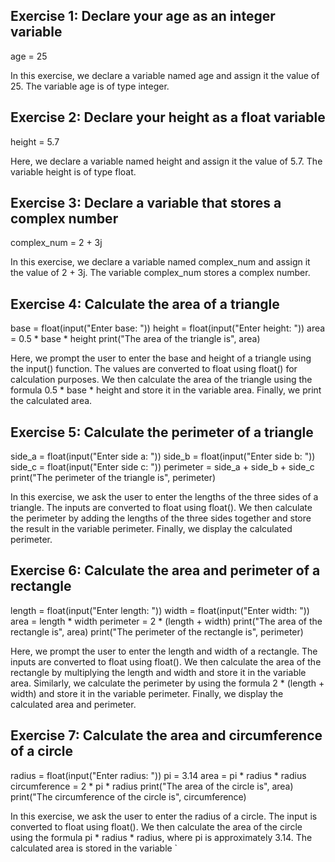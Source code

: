 ## Exercise 1: Declare your age as an integer variable

age = 25

In this exercise, we declare a variable named age and assign it the value of 25. The variable age is of type integer.


## Exercise 2: Declare your height as a float variable

height = 5.7

Here, we declare a variable named height and assign it the value of 5.7. The variable height is of type float.


## Exercise 3: Declare a variable that stores a complex number

complex_num = 2 + 3j

In this exercise, we declare a variable named complex_num and assign it the value of 2 + 3j. The variable complex_num stores a complex number.


## Exercise 4: Calculate the area of a triangle

base = float(input("Enter base: "))
height = float(input("Enter height: "))
area = 0.5 * base * height
print("The area of the triangle is", area)

Here, we prompt the user to enter the base and height of a triangle using the input() function. The values are converted to float using float() for calculation purposes. We then calculate the area of the triangle using the formula 0.5 * base * height and store it in the variable area. Finally, we print the calculated area.

## Exercise 5: Calculate the perimeter of a triangle

side_a = float(input("Enter side a: "))
side_b = float(input("Enter side b: "))
side_c = float(input("Enter side c: "))
perimeter = side_a + side_b + side_c
print("The perimeter of the triangle is", perimeter)

In this exercise, we ask the user to enter the lengths of the three sides of a triangle. The inputs are converted to float using float(). We then calculate the perimeter by adding the lengths of the three sides together and store the result in the variable perimeter. Finally, we display the calculated perimeter.


## Exercise 6: Calculate the area and perimeter of a rectangle

length = float(input("Enter length: "))
width = float(input("Enter width: "))
area = length * width
perimeter = 2 * (length + width)
print("The area of the rectangle is", area)
print("The perimeter of the rectangle is", perimeter)

Here, we prompt the user to enter the length and width of a rectangle. The inputs are converted to float using float(). We then calculate the area of the rectangle by multiplying the length and width and store it in the variable area. Similarly, we calculate the perimeter by using the formula 2 * (length + width) and store it in the variable perimeter. Finally, we display the calculated area and perimeter.


## Exercise 7: Calculate the area and circumference of a circle

radius = float(input("Enter radius: "))
pi = 3.14
area = pi * radius * radius
circumference = 2 * pi * radius
print("The area of the circle is", area)
print("The circumference of the circle is", circumference)

In this exercise, we ask the user to enter the radius of a circle. The input is converted to float using float(). We then calculate the area of the circle using the formula pi * radius * radius, where pi is approximately 3.14. The calculated area is stored in the variable `




